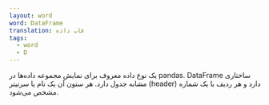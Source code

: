 ```yaml
---
layout: word
word: DataFrame
translation: قاب داده
tags:
  - word
  - D
---
```

یک نوع داده معروف برای نمایش مجموعه داده‌ها در pandas. DataFrame ساختاری مشابه جدول دارد. هر ستون آن یک نام یا سرتیتر‌ (header) دارد و هر ردیف با یک شماره مشخص می‌شود.